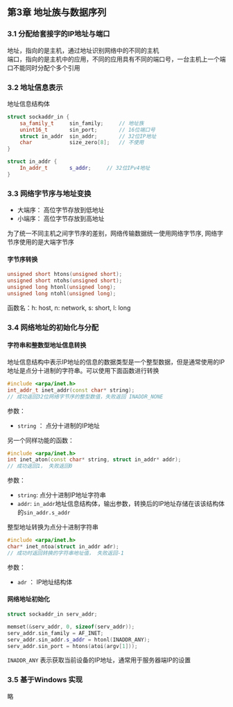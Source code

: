 ## 第3章 地址族与数据序列

### 3.1 分配给套接字的IP地址与端口

地址，指向的是主机，通过地址识别网络中的不同的主机  
端口，指向的是主机中的应用，不同的应用具有不同的端口号，一台主机上一个端口不能同时分配个多个引用



### 3.2 地址信息表示

地址信息结构体
```cpp
struct sockaddr_in {
    sa_family_t     sin_family;     // 地址族
    unint16_t       sin_port;       // 16位端口号
    struct in_addr  sin_addr;       // 32位IP地址
    char            size_zero[8];   // 不使用
}

struct in_addr {
    In_addr_t       s_addr;     // 32位IPv4地址
}
```


### 3.3 网络字节序与地址变换

- 大端序： 高位字节存放到低地址
- 小端序： 高位字节存放到高地址

为了统一不同主机之间字节序的差别，网络传输数据统一使用网络字节序, 网络字节序使用的是大端字节序


#### 字节序转换
```cpp
unsigned short htons(unsigned short);
unsigned short ntohs(unsigned short);
unsigned long htonl(unsigned long);
unsigned long ntohl(unsigned long);
```

函数名：h: host, n: network, s: short, l: long


### 3.4 网络地址的初始化与分配

#### 字符串和整数型地址信息转换
地址信息结构中表示IP地址的信息的数据类型是一个整型数据，但是通常使用的IP地址是点分十进制的字符串。可以使用下面函数进行转换
```cpp
#include <arpa/inet.h>
int_addr_t inet_addr(const char* string);
// 成功返回32位网络字节序的整型数值，失败返回 INADDR_NONE
```
参数：
  - `string` ： 点分十进制的IP地址

另一个同样功能的函数：
```cpp
#include <arpa/inet.h>
int inet_aton(const char* string, struct in_addr* addr);
// 成功返回1， 失败返回0
```
参数：
- `string`: 点分十进制IP地址字符串
- `addr`: `in_addr`地址信息结构体，输出参数，转换后的IP地址存储在该该结构体的`sin_addr.s_addr`


整型地址转换为点分十进制字符串
```cpp
#include <arpa/inet.h>
char* inet_ntoa(struct in_addr adr);
// 成功时返回转换的字符串地址值， 失败返回-1
```
参数：
- `adr` ： IP地址结构体



#### 网络地址初始化

```cpp
struct sockaddr_in serv_addr;

memset(&serv_addr, 0, sizeof(serv_addr));
serv_addr.sin_family = AF_INET;
serv_addr.sin_addr.s_addr = htonl(INADDR_ANY);
serv_addr.sin_port = htons(atoi(argv[1]));
```


`INADDR_ANY` 表示获取当前设备的IP地址，通常用于服务器端IP的设置



### 3.5 基于Windows 实现
略